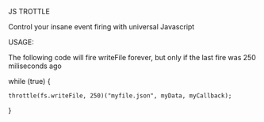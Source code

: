 JS TROTTLE

Control your insane event firing with universal Javascript

USAGE:

The following code will fire writeFile forever, but only if the last fire was 250 miliseconds ago

while (true) {

	throttle(fs.writeFile, 250)("myfile.json", myData, myCallback);
	
}
